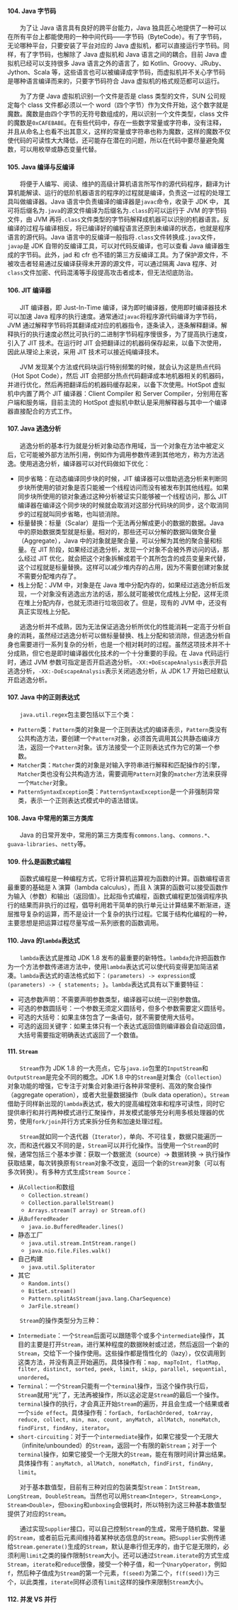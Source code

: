 #### 104. Java 字节码
&#8195;&#8195;为了让 Java 语言具有良好的跨平台能力，Java 独具匠心地提供了一种可以在所有平台上都能使用的一种中间代码——字节码（ByteCode）。有了字节码，无论哪种平台，只要安装了平台对应的 Java 虚拟机，都可以直接运行字节码。同样，有了字节码，也解除了 Java 虚拟机和 Java 语言之间的耦合。目前 Java 虚拟机已经可以支持很多 Java 语言之外的语言了，如 Kotlin、Groovy、JRuby、Jython、Scala 等，这些语言也可以被编译成字节码，而虚拟机并不关心字节码是哪种语言编译而来的，只要字节码符合 Java 虚拟机的格式规范都可以运行。

&#8195;&#8195;为了方便 Java 虚拟机识别一个文件是否是 class 类型的文件，SUN 公司规定每个 class 文件都必须以一个 word（四个字节）作为文件开始，这个数字就是魔数。魔数是由四个字节的无符号数组成的，用以识别一个文件类型，class 文件的魔数是`0xCAFEBABE`。在有些代码中，存在一些数字常量或字符串，没有注释，并且从命名上也看不出其意义，这样的常量或字符串也称为魔数，这样的魔数不仅使代码的可读性大大降低，还可能存在潜在的问题，所以在代码中要尽量避免魔数，可以用枚举或静态变量代替。
#### 105. Java 编译与反编译
&#8195;&#8195;将便于人编写、阅读、维护的高级计算机语言所写作的源代码程序，翻译为计算机能解读、运行的低阶机器语言的程序的过程就是编译，负责这一过程的处理工具叫做编译器。Java 语言中负责编译的编译器是`javac`命令，收录于 JDK 中， 其可将后缀名为`.java`的源文件编译为后缀名为`.class`的可以运行于 JVM 的字节码文件，由 JVM 再将`.class`文件类型的字节码解释成机器可以识别的机器语言。反编译的过程与编译相反，将已编译好的编程语言还原到未编译的状态，也就是程序语言的源代码。Java 语言中的反编译一般指将`.class`文件转换成`.java`文件，`javap`是 JDK 自带的反编译工具，可以对代码反编译，也可以查看 Java 编译器生成的字节码。此外，jad 和 cfr 也不错的第三方反编译工具。为了保护源文件，不被攻击者轻易通过反编译获得未开源的源文件，可以通过隔离 Java 程序、对`class`文件加密、代码混淆等手段提高攻击者成本，但无法彻底防治。
#### 106. JIT 编译器
&#8195;&#8195;JIT 编译器，即 Just-In-Time 编译，译为即时编译器，使用即时编译器技术可以加速 Java 程序的执行速度。通常通过`javac`将程序源代码编译为字节码，JVM 通过解释字节码将其翻译成对应的机器指令，逐条读入，逐条解释翻译。解释执行的执行速度必然比可执行的二进制字节码程序慢很多，为了提高执行速度，引入了 JIT 技术。在运行时 JIT 会把翻译过的机器码保存起来，以备下次使用，因此从理论上来说，采用 JIT 技术可以接近纯编译技术。

&#8195;&#8195;JVM 发现某个方法或代码块运行特别频繁的时候，就会认为这是热点代码（Hot Spot Code），然后 JIT 会把部分热点代码翻译成本地机器相关的机器码，并进行优化，然后再把翻译后的机器码缓存起来，以备下次使用。HotSpot 虚拟机中内置了两个 JIT 编译器：Client Compiler 和 Server Compiler，分别用在客户端和服务端，目前主流的 HotSpot 虚拟机中默认是采用解释器与其中一个编译器直接配合的方式工作。
#### 107. Java 逃逸分析
&#8195;&#8195;逃逸分析的基本行为就是分析对象动态作用域，当一个对象在方法中被定义后，它可能被外部方法所引用，例如作为调用参数传递到其他地方，称为方法逃逸。使用逃逸分析，编译器可以对代码做如下优化：
- 同步省略：在动态编译同步块的时候，JIT 编译器可以借助逃逸分析来判断同步块所使用的锁对象是否只能被一个线程访问而没有被发布到其他线程。如果同步块所使用的锁对象通过这种分析被证实只能够被一个线程访问，那么 JIT 编译器在编译这个同步块的时候就会取消对这部分代码块的同步，这个取消同步的过程就叫同步省略，也叫锁消除。
- 标量替换：标量（Scalar）是指一个无法再分解成更小的数据的数据。Java 中的原始数据类型就是标量。相对的，那些还可以分解的数据叫做聚合量（Aggregate），Java 中的对象就是聚合量，可以分解为其他的聚合量和标量。在 JIT 阶段，如果经过逃逸分析，发现一个对象不会被外界访问的话，那么经过 JIT 优化，就会把这个对象拆解成若干个其所包含的成员变量来代替，这个过程就是标量替换。这样可以减少堆内存的占用，因为不需要创建对象就不需要分配堆内存了。
- 栈上分配：JVM 中，对象是在 Java 堆中分配内存的，如果经过逃逸分析后发现，一个对象没有逃逸出方法的话，那么就可能被优化成栈上分配，这样无须在堆上分配内存，也就无须进行垃圾回收了。但是，现有的 JVM 中，还没有真正实现栈上分配。

&#8195;&#8195;逃逸分析并不成熟，因为无法保证逃逸分析所优化的性能消耗一定高于分析自身的消耗，虽然经过逃逸分析可以做标量替换、栈上分配和锁消除，但逃逸分析自身也需要进行一系列复杂的分析，也是一个相对耗时的过程。虽然这项技术并不十分成熟，但它也是即时编译器优化技术的一个十分重要的手段。在 Java 代码运行时，通过 JVM 参数可指定是否开启逃逸分析。`-XX:+DoEscapeAnalysis`表示开启逃逸分析，`-XX:-DoEscapeAnalysis`表示关闭逃逸分析，从 JDK 1.7 开始已经默认开启逃逸分析。
#### 107. Java 中的正则表达式
&#8195;&#8195;`java.util.regex`包主要包括以下三个类：
- `Pattern`类：`Pattern`类的对象是一个正则表达式的编译表示，`Pattern`类没有公共构造方法，要创建一个`Pattern`对象，必须首先调用其公共静态编译方法，返回一个`Pattern`对象。该方法接受一个正则表达式作为它的第一个参数。
- `Matcher`类：`Matcher`类的对象是对输入字符串进行解释和匹配操作的引擎，`Matcher`类也没有公共构造方法，需要调用`Pattern`对象的`matcher`方法来获得一个`Matcher`对象。
- `PatternSyntaxException`类：`PatternSyntaxException`是一个非强制异常类，表示一个正则表达式模式中的语法错误。
#### 108. Java 中常用的第三方类库
&#8195;&#8195;Java 的日常开发中，常用的第三方类库有`commons.lang`、`commons.*`、`guava-libraries`、`netty`等。
#### 109. 什么是函数式编程
&#8195;&#8195;函数式编程是一种编程方式，它将计算机运算视为函数的计算。函数编程语言最重要的基础是 λ 演算（lambda calculus），而且 λ 演算的函数可以接受函数作为输入（参数）和输出（返回值）。比起指令式编程，函数式编程更加强调程序执行的结果而非执行的过程，倡导利用若干简单的执行单元让计算结果不断渐进，逐层推导复杂的运算，而不是设计一个复杂的执行过程。它属于结构化编程的一种，主要思想是把运算过程尽量写成一系列嵌套的函数调用。
#### 110. Java 的`lambda`表达式 
&#8195;&#8195;`lambda`表达式是推动 JDK 1.8 发布的最重要的新特性。`lambda`允许把函数作为一个方法参数传递进方法中，使用`lambda`表达式可以使代码变得更加简洁紧凑。`lambda`表达式的语法格式如下：`(parameters) -> expression`或`(parameters) -> { statements; }`。`lambda`表达式具有以下重要特征：
- 可选参数声明：不需要声明参数类型，编译器可以统一识别参数值。
- 可选的参数圆括号：一个参数无须定义圆括号，但多个参数需要定义圆括号。
- 可选的大括号：如果主体包含了一条语句，就不需要使用大括号。
- 可选的返回关键字：如果主体只有一个表达式返回值则编译器会自动返回值，大括号需要指定明确表达式返回了一个数值。
#### 111. `Stream`
&#8195;&#8195;`Stream`作为 JDK 1.8 的一大亮点，它与`java.io`包里的`InputStream`和`OutputStream`是完全不同的概念。JDK 1.8 中的`Stream`是对集合（`Collection`）对象功能的增强，它专注于对集合对象进行各种非常便利、高效的聚合操作（aggregate operation），或者大批量数据操作（bulk data operation）。`Stream`借助于同样新出现的`lambda`表达式，极大的提高编程效率和程序可读性，同时它提供串行和并行两种模式进行汇聚操作，并发模式能够充分利用多核处理器的优势，使用`fork/join`并行方式来拆分任务和加速处理过程。

&#8195;&#8195;`Stream`就如同一个迭代器（`Iterator`），单向、不可往复，数据只能遍历一次，而和迭代器又不同的是，`Stream`可以并行化操作。当使用一个`Stream`的时候，通常包括三个基本步骤：获取一个数据流（source）-> 数据转换 -> 执行操作获取结果，每次转换原有`Stream`对象不改变，返回一个新的`Stream`对象（可以有多次转换）。有多种方式生成`Stream Source`：
- 从`Collection`和数组
  - `Collection.stream()`
  - `Collection.parallelStream()`
  - `Arrays.stream(T array) or Stream.of()`
- 从`BufferedReader`
  - `java.io.BufferedReader.lines()`
- 静态工厂
  - `java.util.stream.IntStream.range()`
  - `java.nio.file.Files.walk()`
- 自己构建
  - `java.util.Spliterator`
- 其它
  - `Random.ints()`
  - `BitSet.stream()`
  - `Pattern.splitAsStream(java.lang.CharSequence)`
  - `JarFile.stream()`

&#8195;&#8195;`Stream`的操作类型分为三种：
- `Intermediate`：一个`Stream`后面可以跟随零个或多个`intermediate`操作，其目的主要是打开`Stream`，进行某种程度的数据映射或过滤，然后返回一个新的`Stream`，交给下一个操作使用。这些操作都是惰性化的（lazy），仅仅调用到这类方法，并没有真正开始遍历。具体操作有：`map, mapToInt, flatMap, filter, distinct, sorted, peek, limit, skip, parallel, sequential, unordered`。
- `Terminal`：一个`Stream`只能有一个`terminal`操作，当这个操作执行后，`Stream`就用“光”了，无法再被操作，所以这必定是`Stream`的最后一个操作。`terminal`操作的执行，才会真正开始`Stream`的遍历，并且会生成一个结果或者一个`side effect`。具体操作有：`forEach, forEachOrdered, toArray, reduce, collect, min, max, count, anyMatch, allMatch, noneMatch, findFirst, findAny, iterator`。
- `short-circuiting`：对于一个`intermediate`操作，如果它接受一个无限大（infinite/unbounded）的`Stream`，返回一个有限的新`Stream`；对于一个`terminal`操作，如果它接受一个无限大的`Stream`，能在有限时间计算出结果。具体操作有：`anyMatch, allMatch, noneMatch, findFirst, findAny, limit`。

&#8195;&#8195;对于基本数值型，目前有三种对应的包装类型`Stream`：`IntStream, LongStream, DoubleStream`。当然也可以用`Stream<Integer>, Stream<Long>, Stream<Double>`，但`boxing`和`unboxing`会很耗时，所以特别为这三种基本数值型提供了对应的`Stream`。

&#8195;&#8195;通过实现`Supplier`接口，可以自己控制`Stream`的生成，常用于随机数、常量的`Stream`，或者前后元素间维持着某种状态信息的`Stream`。把`Supplier`实例传递给`Stream.generate()`生成的`Stream`，默认是串行但无序的，由于它是无限的，必须利用`limit`之类的操作限制`Stream`大小。还可以通过`Stream.iterate`的方式生成`Stream`，`iterate`和`reduce`很像，接受一个种子值，和一个`UnaryOperator`，例如`f`，然后种子值成为`Stream`的第一个元素，`f(seed)`为第二个，`f(f(seed))`为三个，以此类推，`iterate`同样必须有`limit`这样的操作来限制`Stream`大小。
#### 112. 并发 VS 并行
&#8195;&#8195;
&#8195;&#8195;
